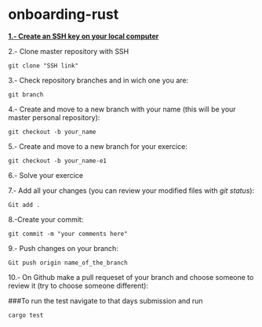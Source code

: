 # onboarding-rust


[**1.- Create an SSH key on your local computer**](https://help.github.com/en/enterprise/2.15/user/articles/adding-a-new-ssh-key-to-your-github-account)

2.- Clone master repository with SSH
```
git clone "SSH link"
```

3.- Check repository branches and in wich one you are:
```
git branch
```

4.- Create and move to a new branch with your name (this will be your master personal repository):
```
git checkout -b your_name
```

5.- Create and move to a new branch for your exercice:
```
git checkout -b your_name-e1
```

6.- Solve your exercice


7.- Add all your changes (you can review your modified files with *git status*):
```
Git add .
```

8.-Create your commit:
```
git commit -m "your comments here"

```

9.- Push changes on your branch:
```
Git push origin name_of_the_branch
```

10.- On Github make a pull requeset of your branch and choose someone to review it (try to choose someone different):


###To run the test navigate to that days submission and run

```
cargo test
```

